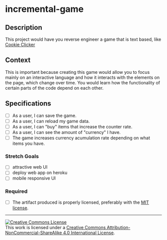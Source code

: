# incremental-game
## Description

This project would have you reverse engineer a game that is text based, like [Cookie Clicker](http://orteil.dashnet.org/cookieclicker/)


## Context

This is important because creating this game would allow you to focus mainly on an interactive language and how it interacts with the elements on the page, which change over time. You would learn how the functionality of certain parts of the code depend on each other. 

## Specifications

- [ ] As a user, I can save the game.
- [ ] As a user, I can reload my game data.
- [ ] As a user, I can "buy" items that increase the counter rate.
- [ ] As a user, I can see the amount of "currency" I have.
- [ ] The game increases currency acumulation rate depending on what items you have.

### Stretch Goals
- [ ] attractive web UI
- [ ] deploy web app on heroku
- [ ] mobile responsive UI

### Required

- [ ] The artifact produced is properly licensed, preferably with the [MIT license][mit-license].

---

<!-- LICENSE -->

<a rel="license" href="http://creativecommons.org/licenses/by-nc-sa/4.0/"><img alt="Creative Commons License" style="border-width:0" src="https://i.creativecommons.org/l/by-nc-sa/4.0/80x15.png" /></a>
<br />This work is licensed under a <a rel="license" href="http://creativecommons.org/licenses/by-nc-sa/4.0/">Creative Commons Attribution-NonCommercial-ShareAlike 4.0 International License</a>.

[mit-license]: https://opensource.org/licenses/MIT
